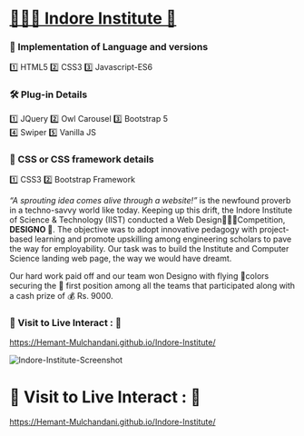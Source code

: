 # [👨🏻‍🎓 Indore Institute 🚀](https://hemant-mulchandani.github.io/Indore-Institute/)

### 🔗 Implementation of Language and versions
1️⃣ HTML5
2️⃣ CSS3
3️⃣ Javascript-ES6

### 🛠️ Plug-in Details
1️⃣ JQuery
2️⃣ Owl Carousel
3️⃣ Bootstrap 5\
4️⃣ Swiper
5️⃣ Vanilla JS

### 🧩 CSS or CSS framework details
1️⃣ CSS3
2️⃣ Bootstrap Framework

*“A sprouting idea comes alive through a website!”* is the newfound proverb in a techno-savvy world like today. Keeping up this drift, the Indore Institute of Science & Technology (IIST) conducted a Web Design🧑🏻‍💻Competition, **DESIGNO 🎨**. The objective was to adopt innovative pedagogy with project-based learning and promote upskilling among engineering scholars to pave the way for employability. Our task was to build the Institute and Computer Science landing web page, the way we would have dreamt.

Our hard work paid off and our team won Designo with flying 🌈colors securing the 🥇 first position among all the teams that participated along with a cash prize of 💰 Rs. 9000.

 ### 📌 Visit to Live Interact : 🔗

  https://Hemant-Mulchandani.github.io/Indore-Institute/
  
  ![Indore-Institute-Screenshot](https://user-images.githubusercontent.com/89768465/195809838-ca4a5779-ccc2-405e-b164-02d78269892d.png)

  <!---
  ![Indore-Institute-Screenshot](Media/Indore-Institute-Screenshot.png)
  -->
  
# 📌 Visit to Live Interact : 🔗 

  https://Hemant-Mulchandani.github.io/Indore-Institute/ 
